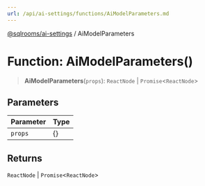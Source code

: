 ```yaml
---
url: /api/ai-settings/functions/AiModelParameters.md
---
```

[@sqlrooms/ai-settings](../index.md) / AiModelParameters

# Function: AiModelParameters()

> **AiModelParameters**(`props`): `ReactNode` | `Promise`<`ReactNode`>

## Parameters

| Parameter | Type |
| ------ | ------ |
| `props` | {} |

## Returns

`ReactNode` | `Promise`<`ReactNode`>

